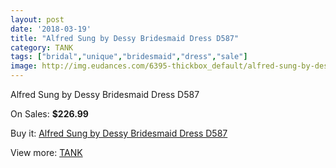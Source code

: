 ```yaml
---
layout: post
date: '2018-03-19'
title: "Alfred Sung by Dessy Bridesmaid Dress D587"
category: TANK
tags: ["bridal","unique","bridesmaid","dress","sale"]
image: http://img.eudances.com/6395-thickbox_default/alfred-sung-by-dessy-bridesmaid-dress-d587.jpg
---
```

Alfred Sung by Dessy Bridesmaid Dress D587

On Sales: **$226.99**
<a href="https://www.eudances.com/en/tank/2323-alfred-sung-by-dessy-bridesmaid-dress-d587.html"><amp-img layout="responsive" width="600" height="600" src="//img.eudances.com/6395-thickbox_default/alfred-sung-by-dessy-bridesmaid-dress-d587.jpg" alt="Alfred Sung by Dessy Bridesmaid Dress D587 0" /></a>
<a href="https://www.eudances.com/en/tank/2323-alfred-sung-by-dessy-bridesmaid-dress-d587.html"><amp-img layout="responsive" width="600" height="600" src="//img.eudances.com/6396-thickbox_default/alfred-sung-by-dessy-bridesmaid-dress-d587.jpg" alt="Alfred Sung by Dessy Bridesmaid Dress D587 1" /></a>

Buy it: [Alfred Sung by Dessy Bridesmaid Dress D587](https://www.eudances.com/en/tank/2323-alfred-sung-by-dessy-bridesmaid-dress-d587.html "Alfred Sung by Dessy Bridesmaid Dress D587")

View more: [TANK](https://www.eudances.com/en/28-tank "TANK")